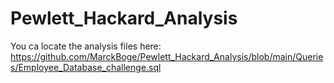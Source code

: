 # Pewlett_Hackard_Analysis

You ca locate the analysis files here: https://github.com/MarckBoge/Pewlett_Hackard_Analysis/blob/main/Queries/Employee_Database_challenge.sql

